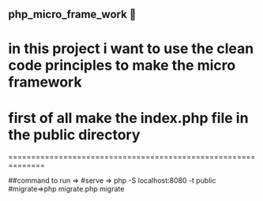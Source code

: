 ## php_micro_frame_work 🐘
in this project i want to use the clean code principles to make the micro framework
===================================================================================
# first of all make the index.php file in the public directory
==============================================================

##command to run =>
#serve => php -S localhost:8080 -t public
#migrate=>php migrate.php migrate

